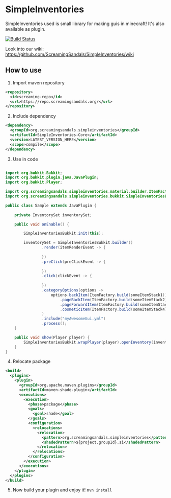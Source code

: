 # SimpleInventories

SimpleInventories used is small library for making guis in minecraft! It's also available as plugin.

[![Build Status](https://ci.screamingsandals.org/job/SimpleInventories/badge/icon?style=flat-square)](https://ci.screamingsandals.org/job/SimpleInventories/)

Look into our wiki: https://github.com/ScreamingSandals/SimpleInventories/wiki

## How to use
1. Import maven repository
```xml
<repository>
  <id>screaming-repo</id>
  <url>https://repo.screamingsandals.org/</url>
</repository>
```
2. Include dependency
```xml
<dependency>
  <groupId>org.screamingsandals.simpleinventories</groupId>
  <artifactId>SimpleInventories-Core</artifactId>
  <version>LATEST_VERSION_HERE</version>
  <scope>compile</scope>
</dependency>
```
3. Use in code
```java

import org.bukkit.Bukkit;
import org.bukkit.plugin.java.JavaPlugin;
import org.bukkit.Player;

import org.screamingsandals.simpleinventories.material.builder.ItemFactory;
import org.screamingsandals.simpleinventories.bukkit.SimpleInventoriesBukkit;

public class Sample extends JavaPlugin {
    
    private InventorySet inventorySet;

    public void onEnable() {

        SimpleInventoriesBukkit.init(this);

        inventorySet = SimpleInventoriesBukkit.builder()
                .render(itemRenderEvent -> {
                    
                })
                .preClick(preClickEvent -> {
                    
                })
                .click(clickEvent -> {
                    
                })
                .categoryOptions(options -> 
                    options.backItem(ItemFactory.build(someItemStack1))
                        .pageBackItem(ItemFactory.build(someItemStack2))
                        .pageForwardItem(ItemFactory.build(someItemStack3))
                        .cosmeticItem(ItemFactory.build(someItemStack4))
                )
                .include("myAwesomeGui.yml")
                .process();
    }

    public void show(Player player) {
        SimpleInventoriesBukkit.wrapPlayer(player).openInventory(inventorySet);
    }
}
```
4. Relocate package
```xml
<build>
  <plugins>
    <plugin>
      <groupId>org.apache.maven.plugins</groupId>
      <artifactId>maven-shade-plugin</artifactId>
      <executions>
        <execution>
          <phase>package</phase>
          <goals>
            <goal>shade</goal>
          </goals>
          <configuration>
            <relocations>
              <relocation>
                <pattern>org.screamingsandals.simpleinventories</pattern>
                <shadedPattern>${project.groupId}.si</shadedPattern>
              </relocation>
            </relocations>
          </configuration>
        </execution>
      </executions>
    </plugin>
  </plugins>
</build>
  ```
5. Now build your plugin and enjoy it!
`mvn install`
